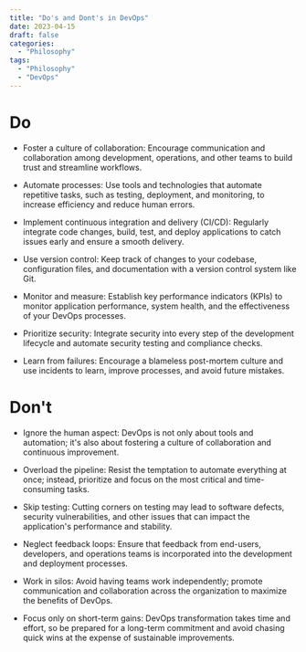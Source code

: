 ```yaml
---
title: "Do's and Dont's in DevOps"
date: 2023-04-15
draft: false
categories:
  - "Philosophy"
tags:
  - "Philosophy"
  - "DevOps"
---
```


# Do

- Foster a culture of collaboration: Encourage communication and collaboration among development, operations, and other teams to build trust and streamline workflows.

- Automate processes: Use tools and technologies that automate repetitive tasks, such as testing, deployment, and monitoring, to increase efficiency and reduce human errors.

- Implement continuous integration and delivery (CI/CD): Regularly integrate code changes, build, test, and deploy applications to catch issues early and ensure a smooth delivery.

- Use version control: Keep track of changes to your codebase, configuration files, and documentation with a version control system like Git.

- Monitor and measure: Establish key performance indicators (KPIs) to monitor application performance, system health, and the effectiveness of your DevOps processes.

- Prioritize security: Integrate security into every step of the development lifecycle and automate security testing and compliance checks.

- Learn from failures: Encourage a blameless post-mortem culture and use incidents to learn, improve processes, and avoid future mistakes.

# Don't

- Ignore the human aspect: DevOps is not only about tools and automation; it's also about fostering a culture of collaboration and continuous improvement.

- Overload the pipeline: Resist the temptation to automate everything at once; instead, prioritize and focus on the most critical and time-consuming tasks.

- Skip testing: Cutting corners on testing may lead to software defects, security vulnerabilities, and other issues that can impact the application's performance and stability.

- Neglect feedback loops: Ensure that feedback from end-users, developers, and operations teams is incorporated into the development and deployment processes.

- Work in silos: Avoid having teams work independently; promote communication and collaboration across the organization to maximize the benefits of DevOps.

- Focus only on short-term gains: DevOps transformation takes time and effort, so be prepared for a long-term commitment and avoid chasing quick wins at the expense of sustainable improvements.
